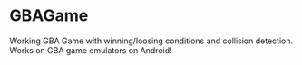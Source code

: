 GBAGame
=======

Working GBA Game with winning/loosing conditions and collision detection. Works on GBA game emulators on Android!
